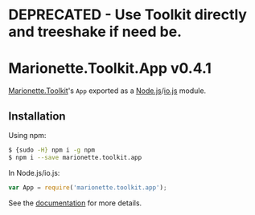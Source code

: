 # DEPRECATED - Use Toolkit directly and treeshake if need be.

# Marionette.Toolkit.App v0.4.1

[Marionette.Toolkit](https://github.com/RoundingWellOS/marionette.toolkit)'s `App` exported as a [Node.js](http://nodejs.org/)/[io.js](https://iojs.org/) module.

## Installation

Using npm:

```bash
$ {sudo -H} npm i -g npm
$ npm i --save marionette.toolkit.app
```

In Node.js/io.js:

```js
var App = require('marionette.toolkit.app');
```

See the [documentation](https://github.com/RoundingWellOS/marionette.toolkit/blob/master/README.md) for more details.
